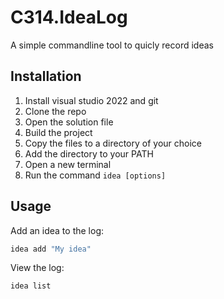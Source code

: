 # C314.IdeaLog

A simple commandline tool to quicly record ideas

## Installation

1. Install visual studio 2022 and git
2. Clone the repo
3. Open the solution file
4. Build the project
5. Copy the files to a directory of your choice
6. Add the directory to your PATH
7. Open a new terminal
8. Run the command `idea [options]`

## Usage

Add an idea to the log:

```powershell
idea add "My idea"
```

View the log:

```powershell
idea list
```